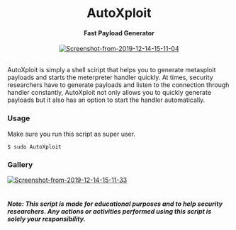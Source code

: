 <h1 align="center">AutoXploit</h4>


<h4 align="center">Fast Payload Generator</h4>

<p align="center"><a href="https://imgbb.com/"><img src="https://i.ibb.co/HxCrkbG/Screenshot-from-2019-12-14-15-11-04.png" alt="Screenshot-from-2019-12-14-15-11-04" border="0"></a><br /><br />
</p>
AutoXploit is simply a shell sciript that helps you to generate metasploit payloads and starts the meterpreter handler quickly. At times, security researchers have to generate payloads and listen to the connection through handler constantly, AutoXploit not only allows you to quickly generate payloads but it also has an option to start the handler automatically. 

### Usage
Make sure you run this script as super user.
```
$ sudo AutoXploit
```
### Gallery
<a href="https://ibb.co/Lv4KcRj"><img src="https://i.ibb.co/FnGpy3Z/Screenshot-from-2019-12-14-15-11-33.png" alt="Screenshot-from-2019-12-14-15-11-33" border="0"></a><br /><br />

##### Note: This script is made for educational purposes and to help security researchers. Any actions or activities performed using this script is solely your responsibility.
